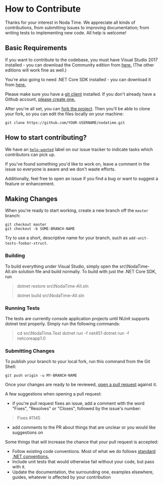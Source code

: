 # How to Contribute

Thanks for your interest in Noda Time. We appreciate all kinds of contributions, from submitting issues to improving documentation; from writing tests to implementing new code. All help is welcome!

## Basic Requirements

If you want to contribute to the codebase, you must have Visual
Studio 2017 installed - you can download the Community edition from
[here.](https://www.visualstudio.com/en-us/downloads/download-visual-studio-vs.aspx) (The other editions will work fine as well.)

You're also going to need .NET Core SDK installed - you can download it from [here.](https://www.microsoft.com/net/download/)

Please make sure you have a [git client](https://git-scm.com/) installed. If you don't already have a Github account, [please create one.](https://github.com/signup/free)

After you're all set, you can [fork the project](https://help.github.com/articles/fork-a-repo). Then you'll be able to clone your fork, so you can edit the files locally on your machine:

`git clone https://github.com/YOUR-USERNAME/nodatime.git`

## How to start contributing?

We have an [`help-wanted`](https://github.com/nodatime/nodatime/labels/help%20wanted)
label on our issue tracker to indicate tasks which contributors can pick up.

If you've found something you'd like to work on, leave a comment in the issue
so everyone is aware and we don't waste efforts.

Additionally, feel free to open an issue if you find a bug or want to suggest a feature or enhancement.

## Making Changes

When you're ready to start working, create a new branch off the `master` branch:

```
git checkout master
git checkout -b SOME-BRANCH-NAME
```

Try to use a short, descriptive name for your branch, such as `add-unit-tests-foobar-struct`.

### Building

To build everything under Visual Studio, simply open the src\NodaTime-All.sln solution file and build normally. To build with just the .NET Core SDK, run

> dotnet restore src\NodaTime-All.sln
> 
> dotnet build src\NodaTime-All.sln

### Running Tests

The tests are currently console application projects until NUnit supports dotnet test properly. Simply run the following commands:

> cd src\NodaTime.Test
> dotnet run -f net451
> dotnet run -f netcoreapp1.0

### Submitting Changes

To publish your branch to your local fork, run this command from the Git Shell:

`git push origin -u MY-BRANCH-NAME`

Once your changes are ready to be reviewed, [open a pull request](https://help.github.com/articles/using-pull-requests) against it.

A few suggestions when opening a pull request:

 - if you're pull request fixes an issue, add a comment with the word "Fixes", "Resolves" or "Closes", followed by the issue's number:

>   Fixes #1145

 - add comments to the PR about things that are unclear or you would like
   suggestions on

Some things that will increase the chance that your pull request is accepted:

* Follow existing code conventions. Most of what we do follows [standard .NET
  conventions.](https://github.com/dotnet/corefx/blob/master/Documentation/coding-guidelines/coding-style.md)
* Include unit tests that would otherwise fail without your code, but pass with
  it.
* Update the documentation, the surrounding one, examples elsewhere, guides,
  whatever is affected by your contribution